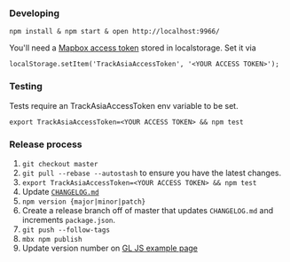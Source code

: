 ### Developing

    npm install & npm start & open http://localhost:9966/

You'll need a [Mapbox access token](https://www.mapbox.com/help/create-api-access-token/) stored in localstorage. Set it via

    localStorage.setItem('TrackAsiaAccessToken', '<YOUR ACCESS TOKEN>');

### Testing

Tests require an TrackAsiaAccessToken env variable to be set.

    export TrackAsiaAccessToken=<YOUR ACCESS TOKEN> && npm test

### Release process

1. `git checkout master`
1. `git pull --rebase --autostash` to ensure you have the latest changes.
1. `export TrackAsiaAccessToken=<YOUR ACCESS TOKEN> && npm test`
1. Update [`CHANGELOG.md`](https://github.com/mapbox/mapbox-gl-directions/blob/master/CHANGELOG.md)
1. `npm version {major|minor|patch}`
1. Create a release branch off of master that updates `CHANGELOG.md` and increments `package.json`.
1. `git push --follow-tags`
1. `mbx npm publish`
1. Update version number on [GL JS example page](https://github.com/mapbox/mapbox-gl-js/blob/mb-pages/docs/_posts/examples/3400-01-11-mapbox-gl-directions.html)
